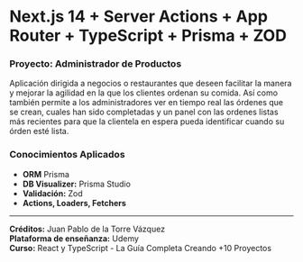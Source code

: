 #  Next.js 14 + Server Actions + App Router + TypeScript + Prisma + ZOD

### Proyecto: Administrador de Productos

Aplicación dirigida a negocios o restaurantes que deseen facilitar la manera y mejorar la agilidad en la que los clientes ordenan su comida. Así como también permite a los administradores ver en tiempo real las órdenes que se crean, cuales han sido completadas y un panel con las ordenes listas más recientes para que la clientela en espera pueda identificar cuando su órden esté lista.

### Conocimientos Aplicados

* **ORM** Prisma
* **DB Visualizer:** Prisma Studio
* **Validación:** Zod
* **Actions, Loaders, Fetchers**
---
**Créditos:** Juan Pablo de la Torre Vázquez <br>
**Plataforma de enseñanza:** Udemy <br>
**Curso:** React y TypeScript - La Guía Completa Creando +10 Proyectos
